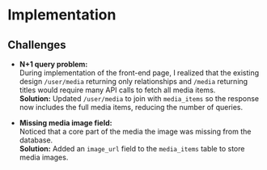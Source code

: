 # Implementation

## Challenges

- **N+1 query problem:**  
    During implementation of the front-end page, I realized that the existing design `/user/media` returning only relationships and `/media` returning titles would require many API calls to fetch all media items.  
    **Solution:** Updated `/user/media` to join with `media_items` so the response now includes the full media items, reducing the number of queries.
    
- **Missing media image field:**  
    Noticed that a core part of the media the image was missing from the database.  
    **Solution:** Added an `image_url` field to the `media_items` table to store media images.